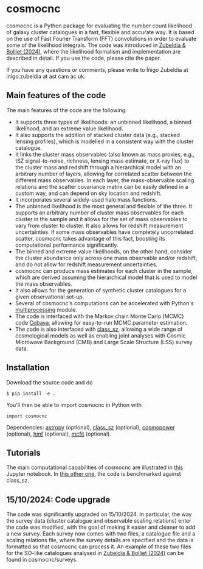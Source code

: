 # cosmocnc

cosmocnc is a Python package for evaluating the number count likelihood of galaxy cluster catalogues in a fast, flexible and accurate way. It is based on the use of Fast Fourier Transform (FFT) convolutions in order to evaluate some of the likelihood integrals. The code was introduced in [Zubeldia & Bolliet (2024)](https://iopscience.iop.org/article/10.1088/1475-7516/2024/11/018), where the likelihood formalism and   implementation are described in detail. If you use the code, please cite the paper.

If you have any questions or comments, please write to Íñigo Zubeldia at inigo.zubeldia at ast cam ac uk.

## Main features of the code

The main features of the code are the following:

- It supports three types of likelihoods: an unbinned likelihood, a binned likelihood, and an extreme value likelihood.
- It also supports the addition of stacked cluster data (e.g., stacked lensing profiles), which is modelled in a consistent way with the cluster catalogue.
- It links the cluster mass observables (also known as mass proxies, e.g., tSZ signal-to-noise, richness, lensing mass estimate, or X-ray flux) to the cluster mass and redshift through a hierarchical model with an arbitrary number of layers, allowing for correlated scatter between the different mass observables. In each layer, the mass-observable scaling relations and the scatter covariance matrix can be easily defined in a custom way, and can depend on sky location and redshift.
- It incorporates several widely-used halo mass functions.
- The unbinned likelihood is the most general and flexible of the three. It supports an arbitrary number of cluster mass observables for each cluster in the sample and it allows for the set of mass observables to vary from cluster to cluster. It also allows for redshift measurement uncertainties. If some mass observables have completely uncorrelated scatter, cosmocnc takes advantage of this fact, boosting its computational performance significantly.
- The binned and extreme value likelihoods, on the other hand, consider the cluster abundance only across one mass observable and/or redshift, and do not allow for redshift measurement uncertainties.
- cosmocnc can produce mass estimates for each cluster in the sample, which are derived assuming the hierarchical model that is used to model the mass observables.
- It also allows for the generation of synthetic cluster catalogues for a given observational set-up.
- Several of cosmocnc's computations can be accelerated with Python's [multiprocessing](https://docs.python.org/3/library/multiprocessing.html) module.
- The code is interfaced with the Markov chain Monte Carlo (MCMC) code [Cobaya](https://cobaya.readthedocs.io/en/latest/), allowing for easy-to-run MCMC parameter estimation.
- The code is also interfaced with [class_sz](https://github.com/CLASS-SZ/class_sz), allowing a wide range of cosmological models as well as enabling joint analyses with Cosmic Microwave Background (CMB) and Large Scale Structure (LSS) survey data.

## Installation

Download the source code and do 
```
$ pip install -e .
```
You'll then be able to import cosmocnc in Python with
```
import cosmocnc
```
Dependencies: [astropy](https://www.astropy.org) (optional), [class_sz](https://github.com/CLASS-SZ/class_sz) (optional), [cosmopower](https://github.com/cosmopower-organization) (optional), [hmf](https://hmf.readthedocs.io) (optional), [mcfit](https://github.com/eelregit/mcfit) (optional).

## Tutorials

The main computational capabilities of cosmocnc are illustrated in [this](https://github.com/inigozubeldia/cosmocnc/blob/main/tutorials/cosmocnc_tutorial.ipynb) Jupyter notebook. In [this other one](https://github.com/inigozubeldia/cosmocnc/blob/main/tutorials/cosmocnc_so_benchmark_class_sz.ipynb), the code is benchmarked against class_sz.

## 15/10/2024: Code upgrade

The code was significantly upgraded on 15/10/2024. In particular, the way the survey data (cluster catalogue and observable scaling relations) enter the code was modified, with the goal of making it easier and cleaner to add a new survey. Each survey now comes with two files, a catalogue file and a scaling relations file, where the survey details are specified and the data is formatted so that cosmocnc can process it. An example of these two files for the SO-like catalogues analysed in [Zubeldia & Bolliet (2024)](https://arxiv.org/abs/2403.09589) can be found in cosmocnc/surveys.
